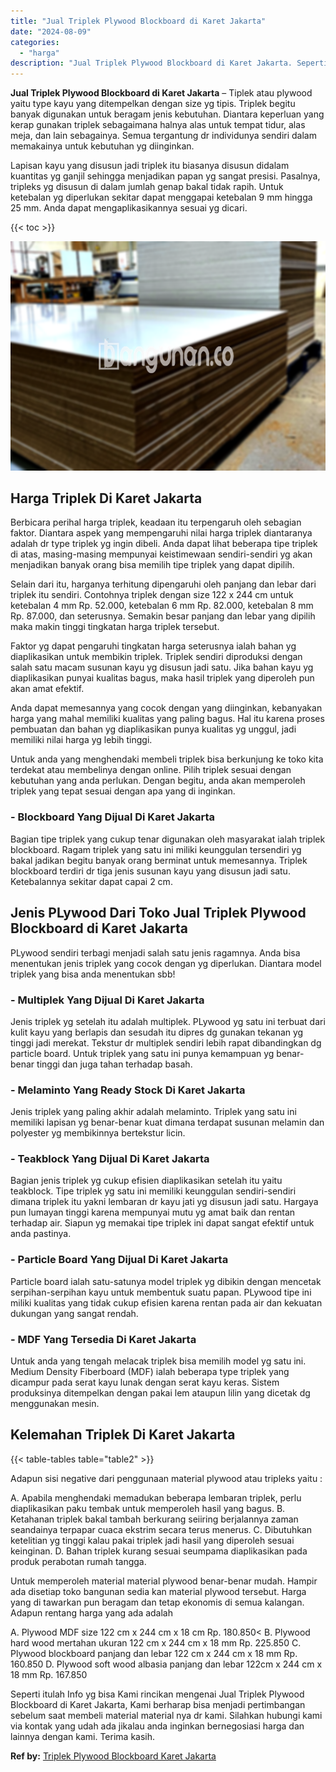 ```yaml
---
title: "Jual Triplek Plywood Blockboard di Karet Jakarta"
date: "2024-08-09"
categories: 
  - "harga"
description: "Jual Triplek Plywood Blockboard di Karet Jakarta. Seperti itulah Info yg bisa Kami rincikan mengenai Jual Triplek Plywood Blockboard di Karet Jakarta, Kami b..."
---
```


**Jual Triplek Plywood Blockboard di Karet Jakarta** – Tiplek atau plywood yaitu type kayu yang ditempelkan dengan size yg tipis. Triplek begitu banyak digunakan untuk beragam jenis kebutuhan. Diantara keperluan yang kerap gunakan triplek sebagaimana halnya alas untuk tempat tidur, alas meja, dan lain sebagainya. Semua tergantung dr individunya sendiri dalam memakainya untuk kebutuhan yg diinginkan.

Lapisan kayu yang disusun jadi triplek itu biasanya disusun didalam kuantitas yg ganjil sehingga menjadikan papan yg sangat presisi. Pasalnya, tripleks yg disusun di dalam jumlah genap bakal tidak rapih. Untuk ketebalan yg diperlukan sekitar dapat menggapai ketebalan 9 mm hingga 25 mm. Anda dapat mengaplikasikannya sesuai yg dicari.

{{< toc >}}

![Jual Triplek Plywood Blockboard di Karet Jakarta](/images/jual-triplek-murah-03.png)

## Harga Triplek Di Karet Jakarta

Berbicara perihal harga triplek, keadaan itu terpengaruh oleh sebagian faktor. Diantara aspek yang mempengaruhi nilai harga triplek diantaranya adalah dr type triplek yg ingin dibeli. Anda dapat lihat beberapa tipe triplek di atas, masing-masing mempunyai keistimewaan sendiri-sendiri yg akan menjadikan banyak orang bisa memilih tipe triplek yang dapat dipilih.

Selain dari itu, harganya terhitung dipengaruhi oleh panjang dan lebar dari triplek itu sendiri. Contohnya triplek dengan size 122 x 244 cm untuk ketebalan 4 mm Rp. 52.000, ketebalan 6 mm Rp. 82.000, ketebalan 8 mm Rp. 87.000, dan seterusnya. Semakin besar panjang dan lebar yang dipilih maka makin tinggi tingkatan harga triplek tersebut.

Faktor yg dapat pengaruhi tingkatan harga seterusnya ialah bahan yg diaplikasikan untuk membikin triplek. Triplek sendiri diproduksi dengan salah satu macam susunan kayu yg disusun jadi satu. Jika bahan kayu yg diaplikasikan punyai kualitas bagus, maka hasil triplek yang diperoleh pun akan amat efektif.

Anda dapat memesannya yang cocok dengan yang diinginkan, kebanyakan harga yang mahal memiliki kualitas yang paling bagus. Hal itu karena proses pembuatan dan bahan yg diaplikasikan punya kualitas yg unggul, jadi memiliki nilai harga yg lebih tinggi.

Untuk anda yang menghendaki membeli triplek bisa berkunjung ke toko kita terdekat atau membelinya dengan online. Pilih triplek sesuai dengan kebutuhan yang anda perlukan. Dengan begitu, anda akan memperoleh triplek yang tepat sesuai dengan apa yang di inginkan.

### \- Blockboard Yang Dijual Di Karet Jakarta

Bagian tipe triplek yang cukup tenar digunakan oleh masyarakat ialah triplek blockboard. Ragam triplek yang satu ini miliki keunggulan tersendiri yg bakal jadikan begitu banyak orang berminat untuk memesannya. Triplek blockboard terdiri dr tiga jenis susunan kayu yang disusun jadi satu. Ketebalannya sekitar dapat capai 2 cm.

## Jenis PLywood Dari Toko Jual Triplek Plywood Blockboard di Karet Jakarta

PLywood sendiri terbagi menjadi salah satu jenis ragamnya. Anda bisa menentukan jenis triplek yang cocok dengan yg diperlukan. Diantara model triplek yang bisa anda menentukan sbb!

### \- Multiplek Yang Dijual Di Karet Jakarta

Jenis triplek yg setelah itu adalah multiplek. PLywood yg satu ini terbuat dari kulit kayu yang berlapis dan sesudah itu dipres dg gunakan tekanan yg tinggi jadi merekat. Tekstur dr multiplek sendiri lebih rapat dibandingkan dg particle board. Untuk triplek yang satu ini punya kemampuan yg benar-benar tinggi dan juga tahan terhadap basah.

### \- Melaminto Yang Ready Stock Di Karet Jakarta

Jenis triplek yang paling akhir adalah melaminto. Triplek yang satu ini memiliki lapisan yg benar-benar kuat dimana terdapat susunan melamin dan polyester yg membikinnya bertekstur licin.

### \- Teakblock Yang Dijual Di Karet Jakarta

Bagian jenis triplek yg cukup efisien diaplikasikan setelah itu yaitu teakblock. Tipe triplek yg satu ini memiliki keunggulan sendiri-sendiri dimana triplek itu yakni lembaran dr kayu jati yg disusun jadi satu. Hargaya pun lumayan tinggi karena mempunyai mutu yg amat baik dan rentan terhadap air. Siapun yg memakai tipe triplek ini dapat sangat efektif untuk anda pastinya.

### \- Particle Board Yang Dijual Di Karet Jakarta

Particle board ialah satu-satunya model triplek yg dibikin dengan mencetak serpihan-serpihan kayu untuk membentuk suatu papan. PLywood tipe ini miliki kualitas yang tidak cukup efisien karena rentan pada air dan kekuatan dukungan yang sangat rendah.

### \- MDF Yang Tersedia Di Karet Jakarta

Untuk anda yang tengah melacak triplek bisa memilih model yg satu ini. Medium Density Fiberboard (MDF) ialah beberapa type triplek yang dicampur pada serat kayu lunak dengan serat kayu keras. Sistem produksinya ditempelkan dengan pakai lem ataupun lilin yang dicetak dg menggunakan mesin.

## Kelemahan Triplek Di Karet Jakarta

{{< table-tables table="table2" >}}

Adapun sisi negative dari penggunaan material plywood atau tripleks yaitu :

A. Apabila menghendaki memadukan beberapa lembaran triplek, perlu diaplikasikan paku tembak untuk memperoleh hasil yang bagus. B. Ketahanan triplek bakal tambah berkurang seiiring berjalannya zaman seandainya terpapar cuaca ekstrim secara terus menerus. C. Dibutuhkan ketelitian yg tinggi kalau pakai triplek jadi hasil yang diperoleh sesuai keinginan. D. Bahan triplek kurang sesuai seumpama diaplikasikan pada produk perabotan rumah tangga.

Untuk memperoleh material material plywood benar-benar mudah. Hampir ada disetiap toko bangunan sedia kan material plywood tersebut. Harga yang di tawarkan pun beragam dan tetap ekonomis di semua kalangan. Adapun rentang harga yang ada adalah

A. Plywood MDF size 122 cm x 244 cm x 18 cm Rp. 180.850< B. Plywood hard wood mertahan ukuran 122 cm x 244 cm x 18 mm Rp. 225.850 C. Plywood blockboard panjang dan lebar 122 cm x 244 cm x 18 mm Rp. 160.850 D. Plywood soft wood albasia panjang dan lebar 122cm x 244 cm x 18 mm Rp. 167.850

Seperti itulah Info yg bisa Kami rincikan mengenai Jual Triplek Plywood Blockboard di Karet Jakarta, Kami berharap bisa menjadi pertimbangan sebelum saat membeli material material nya dr kami. Silahkan hubungi kami via kontak yang udah ada jikalau anda inginkan bernegosiasi harga dan lainnya dengan kami. Terima kasih.

**Ref by:** [Triplek Plywood Blockboard Karet Jakarta](https://id.wikipedia.org/wiki/Triplek)
